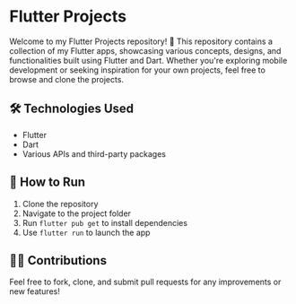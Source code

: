 # Flutter Projects

Welcome to my Flutter Projects repository! 🎉 This repository contains a collection of my Flutter apps, showcasing various concepts, designs, and functionalities built using Flutter and Dart. Whether you're exploring mobile development or seeking inspiration for your own projects, feel free to browse and clone the projects.

## 🛠️ Technologies Used
- Flutter
- Dart
- Various APIs and third-party packages

## 🚀 How to Run
1. Clone the repository
2. Navigate to the project folder
3. Run `flutter pub get` to install dependencies
4. Use `flutter run` to launch the app

## 👨‍💻 Contributions
Feel free to fork, clone, and submit pull requests for any improvements or new features!
